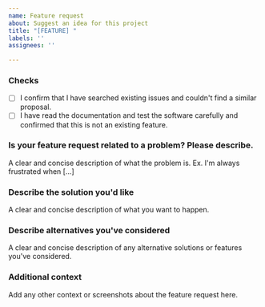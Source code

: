 ```yaml
---
name: Feature request
about: Suggest an idea for this project
title: "[FEATURE] "
labels: ''
assignees: ''

---
```


### Checks

- [ ] I confirm that I have searched existing issues and couldn't find a similar proposal.
- [ ] I have read the documentation and test the software carefully and confirmed that this is not an existing feature.

### Is your feature request related to a problem? Please describe.
A clear and concise description of what the problem is. Ex. I'm always frustrated when [...]

### Describe the solution you'd like
A clear and concise description of what you want to happen.

### Describe alternatives you've considered
A clear and concise description of any alternative solutions or features you've considered.

### Additional context
Add any other context or screenshots about the feature request here.
